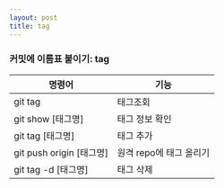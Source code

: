 ```yaml
---
layout: post
title: tag
---
```


### 커밋에 이름표 붙이기: tag

| 명령어                   | 기능                    |
| ------------------------ | ----------------------- |
| git tag                  | 태그조회                |
| git show [태그명]        | 태그 정보 확인          |
| git tag [태그명]         | 태그 추가               |
| git push origin [태그명] | 원격 repo에 태그 올리기 |
| git tag -d [태그명]      | 태그 삭제               |

